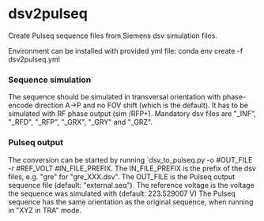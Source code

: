 # dsv2pulseq

Create Pulseq sequence files from Siemens dsv simulation files.

Environment can be installed with provided yml file: conda env create -f dsv2pulseq.yml

### Sequence simulation

The sequence should be simulated in transversal orientation with phase-encode direction A->P and no FOV shift (which is the default).
It has to be simulated with RF phase output (sim /RFP+). Mandatory dsv files are "_INF", "_RFD", "_RFP", "_GRX", "_GRY" and "_GRZ".

### Pulseq output

The conversion can be started by running `dsv_to_pulseq.py -o #OUT_FILE -r #REF_VOLT #IN_FILE_PREFIX. The IN_FILE_PREFIX is the prefix of the dsv files, e.g. "gre" for "gre_XXX.dsv".
The OUT_FILE is the Pulseq output sequence file (default: "external.seq"). The reference voltage is the voltage the sequence was simulated with (default: 223.529007 V)
The Pulseq sequence has the same orientation as the original sequence, when running in "XYZ in TRA" mode.
